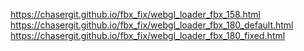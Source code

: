 https://chasergit.github.io/fbx_fix/webgl_loader_fbx_158.html
https://chasergit.github.io/fbx_fix/webgl_loader_fbx_180_default.html
https://chasergit.github.io/fbx_fix/webgl_loader_fbx_180_fixed.html
